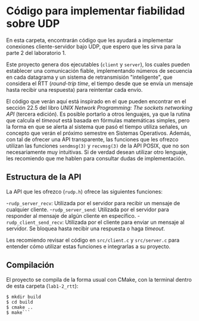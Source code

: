 # Código para implementar fiabilidad sobre UDP

En esta carpeta, encontrarán código que les ayudará a implementar conexiones cliente-servidor bajo UDP, que espero que les sirva para la parte 2 del laboratorio 1.

Este proyecto genera dos ejecutables (`client` y `server`), los cuales pueden establecer una comunicación fiable, implementando números de secuencia en cada datagrama y un sistema de retransmisión "inteligente", que considera el RTT (_round-trip time_, el tiempo desde que se envía un mensaje hasta recibir una respuesta) para reintentar cada envío.

El código que verán aquí está inspirado en el que pueden encontrar en el sección 22.5 del libro _UNIX Network Programming: The sockets networking API_ (tercera edición). Es posible portarlo a otros lenguajes, ya que la rutina que calcula el _timeout_ está basada en fórmulas matemáticas simples, pero la forma en que se alerta al sistema que pasó el tiempo utiliza señales, un concepto que verán el próximo semestre en Sistemas Operativos. Además, con tal de ofrecer una API transparente, las funciones que les ofrezco utilizan las funciones `sendmsg(3)` y `recvmsg(3)` de la API POSIX, que no son necesariamente muy intuitivas. Si de verdad desean utilizar otro lenguaje, les recomiendo que me hablen para consultar dudas de implementación.

## Estructura de la API

La API que les ofrezco (`rudp.h`) ofrece las siguientes funciones:

-`rudp_server_recv`: Utilizada por el servidor para recibir un mensaje de cualquier cliente.
-`rudp_server_send`: Utilizada por el servidor para responder al mensaje de algún cliente en específico.
-`rudp_client_send_recv`: Utilizada por el cliente para enviar un mensaje al servidor. Se bloquea hasta recibir una respuesta o haga _timeout_.

Les recomiendo revisar el código en `src/client.c` y `src/server.c` para entender cómo utilizar estas funciones e integrarlas a su proyecto.

## Compilación

El proyecto se compila de la forma usual con CMake, con la terminal dentro de esta carpeta (`lab1-2_rtt`):

```console
$ mkdir build
$ cd build
$ cmake ..
$ make```
